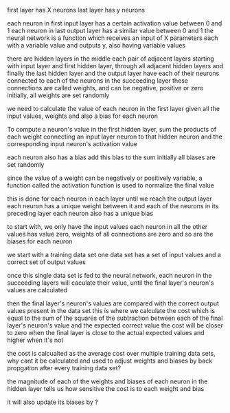 first layer has X neurons
last layer has y neurons

each neuron in first input layer has a certain activation value between 0 and 1
each neuron in last output layer has a similar value between 0 and 1
the neural network is a function which receives an input of X parameters each with a variable value and outputs y, also having variable values

there are hidden layers in the middle
each pair of adjacent layers starting with input layer and first hidden layer, through all adjacent hidden layers and finally the last hidden layer and the output layer
have each of their neurons connected to each of the neurons in the succeeding layer
these connections are called weights, and can be negative, positive or zero
initially, all weights are set randomly

we need to calculate the value of each neuron in the first layer given all the input values, weights and also a bias for each neuron

To compute a neuron's value in the first hidden layer, sum the products of each weight connecting an input layer neuron to that hidden neuron and the corresponding input neuron's activation value

each neuron also has a bias
add this bias to the sum
initially all biases are set randomly

since the value of a weight can be negatively or positively variable, a function called the activation function is used to normalize the final value

this is done for each neuron in each layer until we reach the output layer
each neuron has a unique weight between it and each of the neurons in its preceding layer
each neuron also has a unique bias

to start with, we only have the input values
each neuron in all the other values has value zero, weights of all connections are zero and so are the biases for each neuron

we start with a training data set
one data set has a set of input values and a correct set of output values

once this single data set is fed to the neural network,
each neuron in the succeeding layers will caculate their value,
until the final layer's neuron's values are calculated

then the final layer's neuron's values are compared with the correct output values present in the data set
this is where we calculate the cost which is equal to the sum of the squares of the subtraction between each of the final layer's neuron's value and the expected correct value
the cost will be closer to zero when the final layer is close to the actual expected values and higher when it's not

the cost is calcualted as the average cost over multiple training data sets, why cant it be calculated and used to adjust weights and biases by back propgation after every training data set?

the magnitude of each of the weights and biases of each neuron in the hidden layer tells us how sensitive the cost is to each weight and bias

it will also update its biases by ?

